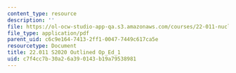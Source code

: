 ```yaml
---
content_type: resource
description: ''
file: https://ol-ocw-studio-app-qa.s3.amazonaws.com/courses/22-011-nuclear-engineering-science-systems-and-society-spring-2020/c7f4cc7b30a26a390143b19a79538981_MIT22_011S20_Outline_Op_Ed.pdf
file_type: application/pdf
parent_uid: c6c9e164-7413-2ff1-0047-7449c617ca5e
resourcetype: Document
title: 22.011 S2020 Outlined Op_Ed_1
uid: c7f4cc7b-30a2-6a39-0143-b19a79538981
---
```

